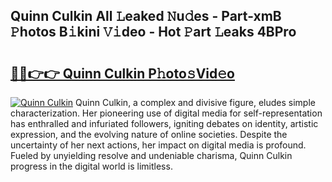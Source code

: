 ## Quinn Culkin All 𝙻eaked 𝙽u𝚍es - Part-xmB 𝙿hotos B𝚒kini 𝚅𝚒deo - Hot 𝙿art 𝙻eaks 4BPro

# <h2><a href="http://ld4rer.urlbe.top/?page=Quinn+Culkin">🔗🔗👉👉 Quinn Culkin P𝚑oto𝚜Vid𝚎o</a></h2>

[![Quinn Culkin](https://i.imgur.com/eBuTRDB.gif)](http://ld4rer.urlbe.top/?page=Quinn+Culkin)
Quinn Culkin, a complex and divisive figure, eludes simple characterization. Her pioneering use of digital media for self-representation has enthralled and infuriated followers, igniting debates on identity, artistic expression, and the evolving nature of online societies. Despite the uncertainty of her next actions, her impact on digital media is profound. Fueled by unyielding resolve and undeniable charisma, Quinn Culkin progress in the digital world is limitless.
